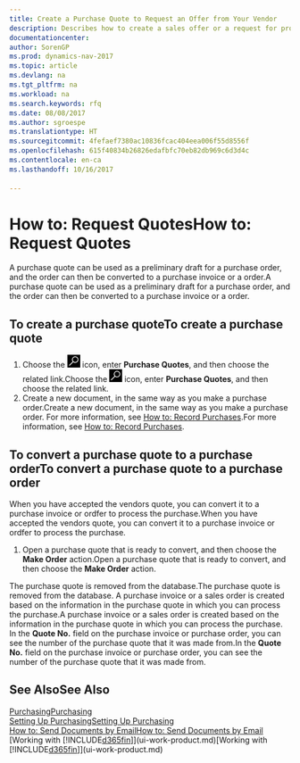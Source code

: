 ```yaml
---
title: Create a Purchase Quote to Request an Offer from Your Vendor
description: Describes how to create a sales offer or a request for proposal (RFQ) document to record your offer to a customer to sell products under certain terms.
documentationcenter: 
author: SorenGP
ms.prod: dynamics-nav-2017
ms.topic: article
ms.devlang: na
ms.tgt_pltfrm: na
ms.workload: na
ms.search.keywords: rfq
ms.date: 08/08/2017
ms.author: sgroespe
ms.translationtype: HT
ms.sourcegitcommit: 4fefaef7380ac10836fcac404eea006f55d8556f
ms.openlocfilehash: 615f40834b26826edafbfc70eb82db969c6d3d4c
ms.contentlocale: en-ca
ms.lasthandoff: 10/16/2017

---
```

# <a name="how-to-request-quotes"></a><span data-ttu-id="5582b-103">How to: Request Quotes</span><span class="sxs-lookup"><span data-stu-id="5582b-103">How to: Request Quotes</span></span>
<span data-ttu-id="5582b-104">A purchase quote can be used as a preliminary draft for a purchase order, and the order can then be converted to a purchase invoice or a order.</span><span class="sxs-lookup"><span data-stu-id="5582b-104">A purchase quote can be used as a preliminary draft for a purchase order, and the order can then be converted to a purchase invoice or a order.</span></span>


## <a name="to-create-a-purchase-quote"></a><span data-ttu-id="5582b-105">To create a purchase quote</span><span class="sxs-lookup"><span data-stu-id="5582b-105">To create a purchase quote</span></span>
1. <span data-ttu-id="5582b-106">Choose the ![Search for Page or Report](media/ui-search/search_small.png "Search for Page or Report icon") icon, enter **Purchase Quotes**, and then choose the related link.</span><span class="sxs-lookup"><span data-stu-id="5582b-106">Choose the ![Search for Page or Report](media/ui-search/search_small.png "Search for Page or Report icon") icon, enter **Purchase Quotes**, and then choose the related link.</span></span>
2. <span data-ttu-id="5582b-107">Create a new document, in the same way as you make a purchase order.</span><span class="sxs-lookup"><span data-stu-id="5582b-107">Create a new document, in the same way as you make a purchase order.</span></span> <span data-ttu-id="5582b-108">For more information, see [How to: Record Purchases](purchasing-how-record-purchases.md).</span><span class="sxs-lookup"><span data-stu-id="5582b-108">For more information, see [How to: Record Purchases](purchasing-how-record-purchases.md).</span></span>

## <a name="to-convert-a-purchase-quote-to-a-purchase-order"></a><span data-ttu-id="5582b-109">To convert a purchase quote to a purchase order</span><span class="sxs-lookup"><span data-stu-id="5582b-109">To convert a purchase quote to a purchase order</span></span>
<span data-ttu-id="5582b-110">When you have accepted the vendors quote, you can convert it to a purchase invoice or ordfer to process the purchase.</span><span class="sxs-lookup"><span data-stu-id="5582b-110">When you have accepted the vendors quote, you can convert it to a purchase invoice or ordfer to process the purchase.</span></span>

1. <span data-ttu-id="5582b-111">Open a purchase quote that is ready to convert, and then choose the **Make Order** action.</span><span class="sxs-lookup"><span data-stu-id="5582b-111">Open a purchase quote that is ready to convert, and then choose the **Make Order** action.</span></span>

<span data-ttu-id="5582b-112">The purchase quote is removed from the database.</span><span class="sxs-lookup"><span data-stu-id="5582b-112">The purchase quote is removed from the database.</span></span> <span data-ttu-id="5582b-113">A purchase invoice or a sales order is created based on the information in the purchase quote in which you can process the purchase.</span><span class="sxs-lookup"><span data-stu-id="5582b-113">A purchase invoice or a sales order is created based on the information in the purchase quote in which you can process the purchase.</span></span> <span data-ttu-id="5582b-114">In the **Quote No.** field on the purchase invoice or purchase order, you can see the number of the purchase quote that it was made from.</span><span class="sxs-lookup"><span data-stu-id="5582b-114">In the **Quote No.** field on the purchase invoice or purchase order, you can see the number of the purchase quote that it was made from.</span></span>

## <a name="see-also"></a><span data-ttu-id="5582b-115">See Also</span><span class="sxs-lookup"><span data-stu-id="5582b-115">See Also</span></span>
[<span data-ttu-id="5582b-116">Purchasing</span><span class="sxs-lookup"><span data-stu-id="5582b-116">Purchasing</span></span>](purchasing-manage-purchasing.md)  
[<span data-ttu-id="5582b-117">Setting Up Purchasing</span><span class="sxs-lookup"><span data-stu-id="5582b-117">Setting Up Purchasing</span></span>](purchasing-setup-purchasing.md)  
[<span data-ttu-id="5582b-118">How to: Send Documents by Email</span><span class="sxs-lookup"><span data-stu-id="5582b-118">How to: Send Documents by Email</span></span>](ui-how-send-documents-email.md)  
<span data-ttu-id="5582b-119">[Working with [!INCLUDE[d365fin](includes/d365fin_md.md)]](ui-work-product.md)</span><span class="sxs-lookup"><span data-stu-id="5582b-119">[Working with [!INCLUDE[d365fin](includes/d365fin_md.md)]](ui-work-product.md)</span></span>

